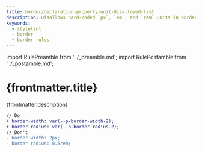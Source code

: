 ```yaml
---
title: border/declaration-property-unit-disallowed-list
description: Disallows hard-coded `px`, `em`, and `rem` units in border property values.
keywords:
  - stylelint
  - border
  - border rules
---
```


import RulePreamble from '../_preamble.md';
import RulePostamble from '../_postamble.md';

# {frontmatter.title}

<Lede>{frontmatter.description}</Lede>

<RulePreamble category="border" />

```diff
// Do
+ border-width: var(--p-border-width-2);
+ border-radius: var(--p-border-radius-2);
// Don't
- border-width: 2px;
- border-radius: 0.5rem;
```

<RulePostamble />
